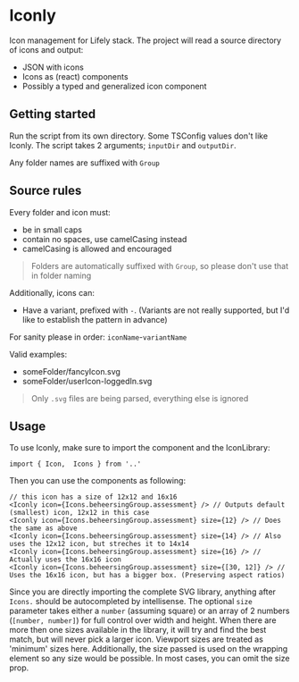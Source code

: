 # Iconly

Icon management for Lifely stack. The project will read a source directory of icons and output:

- JSON with icons
- Icons as (react) components
- Possibly a typed and generalized icon component

## Getting started

Run the script from its own directory. Some TSConfig values don't like Iconly. The script takes 2 arguments; `inputDir` and `outputDir`.

Any folder names are suffixed with `Group`

## Source rules

Every folder and icon must:

- be in small caps
- contain no spaces, use camelCasing instead
- camelCasing is allowed and encouraged

> Folders are automatically suffixed with `Group`, so please don't use that in folder naming

Additionally, icons can:

- Have a variant, prefixed with `-`. (Variants are not really supported, but I'd like to establish the pattern in advance)

For sanity please in order: `iconName`-`variantName`

Valid examples:

- someFolder/fancyIcon.svg
- someFolder/userIcon-loggedIn.svg

> Only `.svg` files are being parsed, everything else is ignored

## Usage

To use Iconly, make sure to import the component and the IconLibrary:

```JS
import { Icon,  Icons } from '..'
```

Then you can use the components as following:

```JS
// this icon has a size of 12x12 and 16x16
<Iconly icon={Icons.beheersingGroup.assessment} /> // Outputs default (smallest) icon, 12x12 in this case
<Iconly icon={Icons.beheersingGroup.assessment} size={12} /> // Does the same as above
<Iconly icon={Icons.beheersingGroup.assessment} size={14} /> // Also uses the 12x12 icon, but streches it to 14x14
<Iconly icon={Icons.beheersingGroup.assessment} size={16} /> // Actually uses the 16x16 icon
<Iconly icon={Icons.beheersingGroup.assessment} size={[30, 12]} /> // Uses the 16x16 icon, but has a bigger box. (Preserving aspect ratios)
```

Since you are directly importing the complete SVG library, anything after `Icons.` should be autocompleted by intellisense. The optional `size` parameter takes either a `number` (assuming square) or an array of 2 numbers (`[number, number]`) for full control over width and height. When there are more then one sizes available in the library, it will try and find the best match, but will never pick a larger icon. Viewport sizes are treated as 'minimum' sizes here. Additionally, the size passed is used on the wrapping element so any size would be possible. In most cases, you can omit the size prop.
